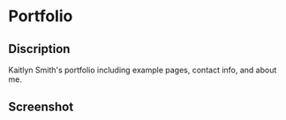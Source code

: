 # Portfolio

## Discription
Kaitlyn Smith's portfolio including example pages, contact info, and about me. 

## Screenshot

